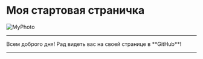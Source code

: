 # Моя стартовая страничка
![MyPhoto](https://disk.yandex.ru/i/Pf7IDSaMSMTsMQ)
 <hr>
Всем доброго дня! Рад видеть вас на своей странице в **GitHub**!
<hr>

